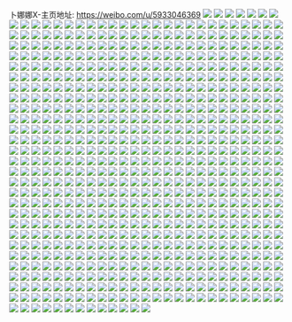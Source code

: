 卜娜娜X-主页地址: https://weibo.com/u/5933046369 
![](https://wx4.sinaimg.cn/mw2000/006twsohly1h9h7xpyfr0j30qy13cn21.jpg) 
![](https://wx4.sinaimg.cn/mw2000/006twsohly1h8s695otsbj31tq2i2kjl.jpg) 
![](https://wx4.sinaimg.cn/mw2000/006twsohly1h7ukh3pabwj32og3kwu14.jpg) 
![](https://wx4.sinaimg.cn/mw2000/006twsohly1h7ukh6rhiuj32og3kwkjr.jpg) 
![](https://wx4.sinaimg.cn/mw2000/006twsohly1h7ukh9tq7rj32au32qqv9.jpg) 
![](https://wx4.sinaimg.cn/mw2000/006twsohly1h7ukhdjborj32dh3684qu.jpg) 
![](https://wx4.sinaimg.cn/mw2000/006twsohly1h7ukhfzy5aj322y2s5npg.jpg) 
![](https://wx4.sinaimg.cn/mw2000/006twsohly1h7ukhirsusj32eq37x7wm.jpg) 
![](https://wx4.sinaimg.cn/mw2000/006twsohly1h7ukhlehrhj32d935xnph.jpg) 
![](https://wx4.sinaimg.cn/mw2000/006twsohly1h7ukhq3uzsj32cm353b2e.jpg) 
![](https://wx4.sinaimg.cn/mw2000/006twsohly1h7ukhtgeo3j32ja3e0x6u.jpg) 
![](https://wx4.sinaimg.cn/mw2000/006twsohly1h7mkiolbi8j33kw2oge85.jpg) 
![](https://wx4.sinaimg.cn/mw2000/006twsohly1h7mkirt4j4j32og2ognpe.jpg) 
![](https://wx4.sinaimg.cn/mw2000/006twsohly1h7mkiwajetj32og2ognpf.jpg) 
![](https://wx4.sinaimg.cn/mw2000/006twsohly1h7facfj2anj32kb2kbb2a.jpg) 
![](https://wx4.sinaimg.cn/mw2000/006twsohly1h7facebif4j32i52i5npe.jpg) 
![](https://wx4.sinaimg.cn/mw2000/006twsohly1h7faclq72sj32og2ogu0x.jpg) 
![](https://wx4.sinaimg.cn/mw2000/006twsohly1h7faciuwd4j32og2oge82.jpg) 
![](https://wx4.sinaimg.cn/mw2000/006twsohly1h7fach5w7xj32og2og4d6.jpg) 
![](https://wx4.sinaimg.cn/mw2000/006twsohly1h7fackhnkrj32og2ogqv6.jpg) 
![](https://wx4.sinaimg.cn/mw2000/006twsohly1h7edhq86a5j32og2ogx6r.jpg) 
![](https://wx4.sinaimg.cn/mw2000/006twsohly1h7edi8mdn2j32og2ogb2c.jpg) 
![](https://wx4.sinaimg.cn/mw2000/006twsohly1h7edhyk3xrj32og2og1j5.jpg) 
![](https://wx4.sinaimg.cn/mw2000/006twsohly1h7edimlga9j32of2og4qy.jpg) 
![](https://wx4.sinaimg.cn/mw2000/006twsohly1h7ediuiufvj32og2ogkjo.jpg) 
![](https://wx4.sinaimg.cn/mw2000/006twsohly1h7edjh33nsj32og2ogkjo.jpg) 
![](https://wx4.sinaimg.cn/mw2000/006twsohly1h7edj3a1n5j32og2og4qp.jpg) 
![](https://wx4.sinaimg.cn/mw2000/006twsohly1h7edhgoe5mj32og2og4qs.jpg) 
![](https://wx4.sinaimg.cn/mw2000/006twsohly1h7edjaelz2j32og2og7wk.jpg) 
![](https://wx4.sinaimg.cn/mw2000/006twsohly1h73veloaz2j30qo13bdkp.jpg) 
![](https://wx4.sinaimg.cn/mw2000/006twsohly1h6vw7hn9aoj32og2og1kz.jpg) 
![](https://wx4.sinaimg.cn/mw2000/006twsohly1h6vwb6yd9oj323u23uwn6.jpg) 
![](https://wx4.sinaimg.cn/mw2000/006twsohly1h6vwddtlgbj32og2oghdv.jpg) 
![](https://wx4.sinaimg.cn/mw2000/006twsohly1h6vw9b9vhnj3262262qv5.jpg) 
![](https://wx4.sinaimg.cn/mw2000/006twsohly1h6vw725ofsj32f32f3hdu.jpg) 
![](https://wx4.sinaimg.cn/mw2000/006twsohly1h6vwdsnh70j32og2ogqmw.jpg) 
![](https://wx4.sinaimg.cn/mw2000/006twsohly1h6vwags2v1j32og2og1kz.jpg) 
![](https://wx4.sinaimg.cn/mw2000/006twsohly1h6vwcvmpeij32og2ogu0z.jpg) 
![](https://wx4.sinaimg.cn/mw2000/006twsohly1h6vw6nqv74j32og2ogb2a.jpg) 
![](https://wx4.sinaimg.cn/mw2000/006twsohly1h6vwcdhjj4j32og2oge82.jpg) 
![](https://wx4.sinaimg.cn/mw2000/006twsohly1h6vwbkbmcwj32og2ogdo9.jpg) 
![](https://wx4.sinaimg.cn/mw2000/006twsohly1h6vw9245ibj329s29sx6p.jpg) 
![](https://wx4.sinaimg.cn/mw2000/006twsohly1h6vwc1o6m9j32fg2fgb2a.jpg) 
![](https://wx4.sinaimg.cn/mw2000/006twsohly1h6vwavmlrbj32og2oge82.jpg) 
![](https://wx4.sinaimg.cn/mw2000/006twsohly1h6vwbryvigj32cq2cqhdt.jpg) 
![](https://wx4.sinaimg.cn/mw2000/006twsohly1h6j0r5e8tqj31s035se82.jpg) 
![](https://wx4.sinaimg.cn/mw2000/006twsohly1h6j0rl8i3sj32og2ognpf.jpg) 
![](https://wx4.sinaimg.cn/mw2000/006twsohly1h6j0rh6xocj32og2ogdsx.jpg) 
![](https://wx4.sinaimg.cn/mw2000/006twsohly1h6j0ryhofbj32og2ogqv7.jpg) 
![](https://wx4.sinaimg.cn/mw2000/006twsohly1h6j0r8lawuj32og2ogu0x.jpg) 
![](https://wx4.sinaimg.cn/mw2000/006twsohly1h6j0rqqikqj32og2og4qp.jpg) 
![](https://wx4.sinaimg.cn/mw2000/006twsohly1h6j0s7nj0mj32og2ognpf.jpg) 
![](https://wx4.sinaimg.cn/mw2000/006twsohly1h6j0s1wc53j32og2og49j.jpg) 
![](https://wx4.sinaimg.cn/mw2000/006twsohly1h6j0rd9k8kj32og2ogu0y.jpg) 
![](https://wx4.sinaimg.cn/mw2000/006twsohly1h6j0sflzeaj32og2og4mn.jpg) 
![](https://wx4.sinaimg.cn/mw2000/006twsohly1h6j0sbnx9vj32og2ogkjm.jpg) 
![](https://wx4.sinaimg.cn/mw2000/006twsohly1h6j0rtxrl7j32og2og7bx.jpg) 
![](https://wx4.sinaimg.cn/mw2000/006twsohly1h6d3is53qfj311c1z4dsd.jpg) 
![](https://wx4.sinaimg.cn/mw2000/006twsohly1h6d3iswu0vj311c1z4gmy.jpg) 
![](https://wx4.sinaimg.cn/mw2000/006twsohly1h6d3ittp8mj311c1z4myr.jpg) 
![](https://wx4.sinaimg.cn/mw2000/006twsohly1h6d3iuoc7xj311c1z4tlj.jpg) 
![](https://wx4.sinaimg.cn/mw2000/006twsohly1h6d3ix8vdkj311c1z475v.jpg) 
![](https://wx4.sinaimg.cn/mw2000/006twsohly1h6d3iwj79uj311c1z4k5m.jpg) 
![](https://wx4.sinaimg.cn/mw2000/006twsohly1h68o9kfu04j30u00u0gq9.jpg) 
![](https://wx4.sinaimg.cn/mw2000/006twsohly1h68o9yg8w6j32og2og7pt.jpg) 
![](https://wx4.sinaimg.cn/mw2000/006twsohly1h65ciefoeaj31o02801kx.jpg) 
![](https://wx4.sinaimg.cn/mw2000/006twsohly1h65cifg8s1j31o02804qp.jpg) 
![](https://wx4.sinaimg.cn/mw2000/006twsohly1h65cig7ta2j31o0280wjk.jpg) 
![](https://wx4.sinaimg.cn/mw2000/006twsohly1h65cih9ltjj31o02801kx.jpg) 
![](https://wx4.sinaimg.cn/mw2000/006twsohly1h644vdo63pj30sg2dc4nv.jpg) 
![](https://wx4.sinaimg.cn/mw2000/006twsohly1h644vf103bj30sg3y8133.jpg) 
![](https://wx4.sinaimg.cn/mw2000/006twsohly1h644vhwhztj30sg3y815h.jpg) 
![](https://wx4.sinaimg.cn/mw2000/006twsohly1h644vj0rtxj31o01o0tge.jpg) 
![](https://wx4.sinaimg.cn/mw2000/006twsohly1h644vpb430j31o01o0grp.jpg) 
![](https://wx4.sinaimg.cn/mw2000/006twsohly1h644vlfn6mj31sx1sxam8.jpg) 
![](https://wx4.sinaimg.cn/mw2000/006twsohly1h644vgeuc8j30sg3y8kjl.jpg) 
![](https://wx4.sinaimg.cn/mw2000/006twsohly1h644vmheq6j31o01o0wje.jpg) 
![](https://wx4.sinaimg.cn/mw2000/006twsohly1h644vo25s2j31o01o0e81.jpg) 
![](https://wx4.sinaimg.cn/mw2000/006twsohly1h5mt2of5prj32og2ogu0y.jpg) 
![](https://wx4.sinaimg.cn/mw2000/006twsohly1h5lnqfuiu3j30qy1gb0wc.jpg) 
![](https://wx4.sinaimg.cn/mw2000/006twsohly1h5lnqg5ie1j30qy17lgop.jpg) 
![](https://wx4.sinaimg.cn/mw2000/006twsohly1h5kdjfkzc0j32og2ogqv5.jpg) 
![](https://wx4.sinaimg.cn/mw2000/006twsohly1h5kdjrk7wsj32og2ogkjm.jpg) 
![](https://wx4.sinaimg.cn/mw2000/006twsohly1h5kdk1p6ofj32og2og4qq.jpg) 
![](https://wx4.sinaimg.cn/mw2000/006twsohly1h5kdkeax0vj32og2ogx6q.jpg) 
![](https://wx4.sinaimg.cn/mw2000/006twsohly1h5kdktcpzcj33402c0u0y.jpg) 
![](https://wx4.sinaimg.cn/mw2000/006twsohly1h5kdl15fqbj32og2ogqv5.jpg) 
![](https://wx4.sinaimg.cn/mw2000/006twsohly1h5kdl9bdcnj32og2ogu0x.jpg) 
![](https://wx4.sinaimg.cn/mw2000/006twsohly1h5kdlh2xxqj32og2ogqv5.jpg) 
![](https://wx4.sinaimg.cn/mw2000/006twsohly1h5kdll9bmvj32og2oghdu.jpg) 
![](https://wx4.sinaimg.cn/mw2000/006twsohly1h5f5vslx3vj32og2oge82.jpg) 
![](https://wx4.sinaimg.cn/mw2000/006twsohly1h5f5vu6u52j32og2ogb2a.jpg) 
![](https://wx4.sinaimg.cn/mw2000/006twsohly1h5er4qumk9j32jj2mqqv8.jpg) 
![](https://wx4.sinaimg.cn/mw2000/006twsohly1h5er4t2oobj32a82a8u0y.jpg) 
![](https://wx4.sinaimg.cn/mw2000/006twsohly1h5er4vm6fuj32jn2pqb2c.jpg) 
![](https://wx4.sinaimg.cn/mw2000/006twsohly1h5eg5l9ve9j3340340x6r.jpg) 
![](https://wx4.sinaimg.cn/mw2000/006twsohly1h5eg5o48dhj32xv35sb2b.jpg) 
![](https://wx4.sinaimg.cn/mw2000/006twsohly1h5eg5q1o4cj32og2ogkjm.jpg) 
![](https://wx4.sinaimg.cn/mw2000/006twsohly1h5eg5rrlpcj32og2ogb2a.jpg) 
![](https://wx4.sinaimg.cn/mw2000/006twsohly1h5cidgoyw9j32s82s8b2a.jpg) 
![](https://wx4.sinaimg.cn/mw2000/006twsohly1h5cidmnixoj335s35sqv7.jpg) 
![](https://wx4.sinaimg.cn/mw2000/006twsohly1h5ci69m9imj32og2oge82.jpg) 
![](https://wx4.sinaimg.cn/mw2000/006twsohly1h5ci6cri05j32og2oge82.jpg) 
![](https://wx4.sinaimg.cn/mw2000/006twsohly1h5ci6h3y1fj32og2oghdv.jpg) 
![](https://wx4.sinaimg.cn/mw2000/006twsohly1h5ci6kidiyj32og2ogx6q.jpg) 
![](https://wx4.sinaimg.cn/mw2000/006twsohly1h5ci6kxbd5j30qy0qy43k.jpg) 
![](https://wx4.sinaimg.cn/mw2000/006twsohly1h5ci6nsz38j32og2oghdu.jpg) 
![](https://wx4.sinaimg.cn/mw2000/006twsohly1h5ci6rl20vj32og2oge83.jpg) 
![](https://wx4.sinaimg.cn/mw2000/006twsohly1h5a5v7e7ntj32dh2dhx6p.jpg) 
![](https://wx4.sinaimg.cn/mw2000/006twsohly1h5a5v9bepuj32og2og1kz.jpg) 
![](https://wx4.sinaimg.cn/mw2000/006twsohly1h55fmmztw6j32c03401kz.jpg) 
![](https://wx4.sinaimg.cn/mw2000/006twsohly1h55fmvwla7j32c0340npd.jpg) 
![](https://wx4.sinaimg.cn/mw2000/006twsohly1h55fn7wjj7j32c0340b2b.jpg) 
![](https://wx4.sinaimg.cn/mw2000/006twsohly1h55fnku065j328w28wx6p.jpg) 
![](https://wx4.sinaimg.cn/mw2000/006twsohly1h54bb3cu3wj32og2oghdy.jpg) 
![](https://wx4.sinaimg.cn/mw2000/006twsohly1h54bb4u5mij32og2oge82.jpg) 
![](https://wx4.sinaimg.cn/mw2000/006twsohly1h54bb69il1j32og2oghdv.jpg) 
![](https://wx4.sinaimg.cn/mw2000/006twsohly1h54bb80cw4j32og2oge83.jpg) 
![](https://wx4.sinaimg.cn/mw2000/006twsohly1h54bb9inmyj32og2ogu0y.jpg) 
![](https://wx4.sinaimg.cn/mw2000/006twsohly1h54bbb6vtvj32og2ogqv6.jpg) 
![](https://wx4.sinaimg.cn/mw2000/006twsohly1h54bbd0u5ij32og2ogqv6.jpg) 
![](https://wx4.sinaimg.cn/mw2000/006twsohly1h54bbeqe5mj32og2oghdu.jpg) 
![](https://wx4.sinaimg.cn/mw2000/006twsohly1h54bbgsemgj32og2ognpg.jpg) 
![](https://wx4.sinaimg.cn/mw2000/006twsohly1h54bblejapj32og2ogb2b.jpg) 
![](https://wx4.sinaimg.cn/mw2000/006twsohly1h54bbu3h51j32og2ogb2c.jpg) 
![](https://wx4.sinaimg.cn/mw2000/006twsohly1h54bbx9infj32og2ogkjm.jpg) 
![](https://wx4.sinaimg.cn/mw2000/006twsohly1h54bc2dhzgj32og2oge82.jpg) 
![](https://wx4.sinaimg.cn/mw2000/006twsohly1h54bc5ebi6j32og2oge82.jpg) 
![](https://wx4.sinaimg.cn/mw2000/006twsohly1h54bc80c9mj32og2ogx6q.jpg) 
![](https://wx4.sinaimg.cn/mw2000/006twsohly1h54bca9bivj32og2oge82.jpg) 
![](https://wx4.sinaimg.cn/mw2000/006twsohly1h54bcd7njpj32og2ogkjm.jpg) 
![](https://wx4.sinaimg.cn/mw2000/006twsohly1h54by6phqmj32og2ogb2d.jpg) 
![](https://wx4.sinaimg.cn/mw2000/006twsohly1h5476pkpatj32og3kwnpi.jpg) 
![](https://wx4.sinaimg.cn/mw2000/006twsohly1h5477psf2wj32og3kw7wl.jpg) 
![](https://wx4.sinaimg.cn/mw2000/006twsohly1h5476vyr74j32og3kwqva.jpg) 
![](https://wx4.sinaimg.cn/mw2000/006twsohly1h5476zzpigj32of2owkjp.jpg) 
![](https://wx4.sinaimg.cn/mw2000/006twsohly1h54774h5pgj32la2lykjo.jpg) 
![](https://wx4.sinaimg.cn/mw2000/006twsohly1h54778614fj32m02n41l0.jpg) 
![](https://wx4.sinaimg.cn/mw2000/006twsohly1h5477busxej32of2ose83.jpg) 
![](https://wx4.sinaimg.cn/mw2000/006twsohly1h5477i3b16j32of2oa1l6.jpg) 
![](https://wx4.sinaimg.cn/mw2000/006twsohly1h5477kud49j32kz2kzx6q.jpg) 
![](https://wx4.sinaimg.cn/mw2000/006twsohly1h4sp1m1jt7j30sg1ruqdo.jpg) 
![](https://wx4.sinaimg.cn/mw2000/006twsohly1h4sp1ntv5vj3163163qe9.jpg) 
![](https://wx4.sinaimg.cn/mw2000/006twsohly1h4sp1qa128j30sg1ruqdd.jpg) 
![](https://wx4.sinaimg.cn/mw2000/006twsohly1h4sp1sa6uqj30sg1s0gzz.jpg) 
![](https://wx4.sinaimg.cn/mw2000/006twsohly1h4sp20g1bkj33kw2og1kz.jpg) 
![](https://wx4.sinaimg.cn/mw2000/006twsohly1h4sp22rjyfj30sg1rzndp.jpg) 
![](https://wx4.sinaimg.cn/mw2000/006twsohly1h4sp2ahnbhj32og3kwkjm.jpg) 
![](https://wx4.sinaimg.cn/mw2000/006twsohly1h4sp2izslij32ds1scu0x.jpg) 
![](https://wx4.sinaimg.cn/mw2000/006twsohly1h4sp2qv7uej32og3kwnpe.jpg) 
![](https://wx4.sinaimg.cn/mw2000/006twsohly1h4rnad2y3fj32kg2kge83.jpg) 
![](https://wx4.sinaimg.cn/mw2000/006twsohly1h4rnar5mhrj32og2ogu0z.jpg) 
![](https://wx4.sinaimg.cn/mw2000/006twsohly1h4rnb231ewj32og2oge84.jpg) 
![](https://wx4.sinaimg.cn/mw2000/006twsohly1h4rnbg3aoqj335s35s4qs.jpg) 
![](https://wx4.sinaimg.cn/mw2000/006twsohly1h4rnc1znqtj335s35s4qs.jpg) 
![](https://wx4.sinaimg.cn/mw2000/006twsohly1h4rnc39m24j30u01uojwe.jpg) 
![](https://wx4.sinaimg.cn/mw2000/006twsohly1h4rjxonrc2j32og2og4qr.jpg) 
![](https://wx4.sinaimg.cn/mw2000/006twsohly1h4rjxs7yoej32og2og4qr.jpg) 
![](https://wx4.sinaimg.cn/mw2000/006twsohly1h4rjxyc9e9j32og2ogb2b.jpg) 
![](https://wx4.sinaimg.cn/mw2000/006twsohly1h4rjy2mribj32og2ogx6q.jpg) 
![](https://wx4.sinaimg.cn/mw2000/006twsohly1h4rjy6v6hqj32og2ogqv7.jpg) 
![](https://wx4.sinaimg.cn/mw2000/006twsohly1h4rjya3zqrj32og2ogkjn.jpg) 
![](https://wx4.sinaimg.cn/mw2000/006twsohly1h4rjye9187j32og2og7wk.jpg) 
![](https://wx4.sinaimg.cn/mw2000/006twsohly1h4rjyk0x49j32og2ognpf.jpg) 
![](https://wx4.sinaimg.cn/mw2000/006twsohly1h4rjyut1c7j32og2og4qr.jpg) 
![](https://wx4.sinaimg.cn/mw2000/006twsohly1h4q53rlgl1j31kw1kw1kx.jpg) 
![](https://wx4.sinaimg.cn/mw2000/006twsohly1h4q5409jxwj31kw1kw1kx.jpg) 
![](https://wx4.sinaimg.cn/mw2000/006twsohly1h4k7z4zfwrj31400u0h5n.jpg) 
![](https://wx4.sinaimg.cn/mw2000/006twsohly1h4k7z5mes7j30u0140tfu.jpg) 
![](https://wx4.sinaimg.cn/mw2000/006twsohly1h4k7z69c0rj30u0140dk8.jpg) 
![](https://wx4.sinaimg.cn/mw2000/006twsohly1h4k7z71bk1j30u01404f8.jpg) 
![](https://wx4.sinaimg.cn/mw2000/006twsohly1h4k7z9x8vmj33k02o0u0z.jpg) 
![](https://wx4.sinaimg.cn/mw2000/006twsohly1h4k7zaf9j6j31kw16o7cz.jpg) 
![](https://wx4.sinaimg.cn/mw2000/006twsohly1h4k7zat5ohj31n918g7fo.jpg) 
![](https://wx4.sinaimg.cn/mw2000/006twsohly1h4k7zb6ps7j318g1n9474.jpg) 
![](https://wx4.sinaimg.cn/mw2000/006twsohly1h4k7zbi8rmj318g1n9aj9.jpg) 
![](https://wx4.sinaimg.cn/mw2000/006twsohly1h4k7zbw12zj31n918g7ak.jpg) 
![](https://wx4.sinaimg.cn/mw2000/006twsohly1h4k7zc84ljj31l816wgru.jpg) 
![](https://wx4.sinaimg.cn/mw2000/006twsohly1h4k7zcopscj31n918g13y.jpg) 
![](https://wx4.sinaimg.cn/mw2000/006twsohly1h4k7zdnypcj318g1n91kx.jpg) 
![](https://wx4.sinaimg.cn/mw2000/006twsohly1h4k7ze2sbrj31n918gq8n.jpg) 
![](https://wx4.sinaimg.cn/mw2000/006twsohly1h4ha2ygho1j32og2ocqv7.jpg) 
![](https://wx4.sinaimg.cn/mw2000/006twsohly1h4ha353bb5j32og2og4qr.jpg) 
![](https://wx4.sinaimg.cn/mw2000/006twsohly1h4ha3c34upj32og2og7wj.jpg) 
![](https://wx4.sinaimg.cn/mw2000/006twsohly1h4ha3j8bj6j32og2og1kz.jpg) 
![](https://wx4.sinaimg.cn/mw2000/006twsohly1h4ha3plcnhj32og2ogx6q.jpg) 
![](https://wx4.sinaimg.cn/mw2000/006twsohly1h4h9zuqvh1j31kw1kwnpd.jpg) 
![](https://wx4.sinaimg.cn/mw2000/006twsohly1h4h9yw1viaj31o01o0qv9.jpg) 
![](https://wx4.sinaimg.cn/mw2000/006twsohly1h4h9zb02udj31o01o0u0x.jpg) 
![](https://wx4.sinaimg.cn/mw2000/006twsohly1h4h9zph6yfj31ao1y01ky.jpg) 
![](https://wx4.sinaimg.cn/mw2000/006twsohly1h4h9z4dsrqj31o01o07wi.jpg) 
![](https://wx4.sinaimg.cn/mw2000/006twsohly1h4h9zi6sgoj31ao1y0u0x.jpg) 
![](https://wx4.sinaimg.cn/mw2000/006twsohly1h4h9zx2531j31i01i0asf.jpg) 
![](https://wx4.sinaimg.cn/mw2000/006twsohly1h4h9zvx833j31i01i018e.jpg) 
![](https://wx4.sinaimg.cn/mw2000/006twsohly1h4h9zy7btrj31i01i0are.jpg) 
![](https://wx4.sinaimg.cn/mw2000/006twsohly1h4h9yd13brj31hz1hze81.jpg) 
![](https://wx4.sinaimg.cn/mw2000/006twsohly1h4h9y7rb7lj31o01o0x6p.jpg) 
![](https://wx4.sinaimg.cn/mw2000/006twsohly1h47tkpam1yj31x62kgqv6.jpg) 
![](https://wx4.sinaimg.cn/mw2000/006twsohly1h441gxtvwkj32og2oghdu.jpg) 
![](https://wx4.sinaimg.cn/mw2000/006twsohly1h441h0s7skj31hc0o0qit.jpg) 
![](https://wx4.sinaimg.cn/mw2000/006twsohly1h441h4syxgj32og2og1kz.jpg) 
![](https://wx4.sinaimg.cn/mw2000/006twsohly1h441h8uxffj32kq2kq1kz.jpg) 
![](https://wx4.sinaimg.cn/mw2000/006twsohly1h441had9pfj31mf1mf1kx.jpg) 
![](https://wx4.sinaimg.cn/mw2000/006twsohly1h441has576j30tz15qgq2.jpg) 
![](https://wx4.sinaimg.cn/mw2000/006twsohly1h4143ymtvqj30n01ds41i.jpg) 
![](https://wx4.sinaimg.cn/mw2000/006twsohly1h4143zqkv9j30u01uo428.jpg) 
![](https://wx4.sinaimg.cn/mw2000/006twsohly1h3rmrh5qy3j30qy0qyt9k.jpg) 
![](https://wx4.sinaimg.cn/mw2000/006twsohly1h3rmrksc13j33j93j9hdx.jpg) 
![](https://wx4.sinaimg.cn/mw2000/006twsohly1h3rm2tdz31j30qy0qyt9f.jpg) 
![](https://wx4.sinaimg.cn/mw2000/006twsohly1h3qhles6ljj30u01o043j.jpg) 
![](https://wx4.sinaimg.cn/mw2000/006twsohly1h3qhli17pdj30u00u0acj.jpg) 
![](https://wx4.sinaimg.cn/mw2000/006twsohly1h3qhlfh8s2j30u01o043y.jpg) 
![](https://wx4.sinaimg.cn/mw2000/006twsohly1h3qhlh73uoj30u00u00zi.jpg) 
![](https://wx4.sinaimg.cn/mw2000/006twsohly1h3qhlgpi7nj30u00u5431.jpg) 
![](https://wx4.sinaimg.cn/mw2000/006twsohly1h3qhlg16daj30u00u0780.jpg) 
![](https://wx4.sinaimg.cn/mw2000/006twsohly1h3qhlio34xj30u00u0q63.jpg) 
![](https://wx4.sinaimg.cn/mw2000/006twsohly1h3qhljyo59j30u00u0wgq.jpg) 
![](https://wx4.sinaimg.cn/mw2000/006twsohly1h3qhljde1bj30u00u0q5q.jpg) 
![](https://wx4.sinaimg.cn/mw2000/006twsohly1h3p6iamuaoj30sg1s0as7.jpg) 
![](https://wx4.sinaimg.cn/mw2000/006twsohly1h3p6iklov0j32001i01kx.jpg) 
![](https://wx4.sinaimg.cn/mw2000/006twsohly1h3p6iefiypj30sg1rz7kb.jpg) 
![](https://wx4.sinaimg.cn/mw2000/006twsohly1h3p6iwe04tj31v12hdnpd.jpg) 
![](https://wx4.sinaimg.cn/mw2000/006twsohly1h3p6j8slcrj31401hcav8.jpg) 
![](https://wx4.sinaimg.cn/mw2000/006twsohly1h3p6j3mlnmj31g91xo4qp.jpg) 
![](https://wx4.sinaimg.cn/mw2000/006twsohly1h3p6j6zwz1j31hw1zt4qp.jpg) 
![](https://wx4.sinaimg.cn/mw2000/006twsohly1h3p6izz56rj31zz1i07wh.jpg) 
![](https://wx4.sinaimg.cn/mw2000/006twsohly1h3p6jbnopoj31hw1zu7wh.jpg) 
![](https://wx4.sinaimg.cn/mw2000/006twsohly1h3p6jd95bwj30sg1s07iy.jpg) 
![](https://wx4.sinaimg.cn/mw2000/006twsohly1h3acx2zw9qj30sg2dcqe1.jpg) 
![](https://wx4.sinaimg.cn/mw2000/006twsohly1h3acx3gkq4j30u0140dku.jpg) 
![](https://wx4.sinaimg.cn/mw2000/006twsohly1h3acx3u8hdj30sg1s0ak4.jpg) 
![](https://wx4.sinaimg.cn/mw2000/006twsohly1h3acx4arlpj30u0140dmg.jpg) 
![](https://wx4.sinaimg.cn/mw2000/006twsohly1h3acx4thxvj30u01hc7c9.jpg) 
![](https://wx4.sinaimg.cn/mw2000/006twsohly1h3acx5956pj30qa13fdki.jpg) 
![](https://wx4.sinaimg.cn/mw2000/006twsohly1h3acx5npnmj30u0140aei.jpg) 
![](https://wx4.sinaimg.cn/mw2000/006twsohly1h3acx65iw9j30sg1s0111.jpg) 
![](https://wx4.sinaimg.cn/mw2000/006twsohly1h3acx6uyogj30u0140n1o.jpg) 
![](https://wx4.sinaimg.cn/mw2000/006twsohly1h2xjx0c2wkj32og2ogkjn.jpg) 
![](https://wx4.sinaimg.cn/mw2000/006twsohly1h2xjx56zmmj32ms3y8qv6.jpg) 
![](https://wx4.sinaimg.cn/mw2000/006twsohly1h2v8srg8i8j30u01uo444.jpg) 
![](https://wx4.sinaimg.cn/mw2000/006twsohly1h2m21odcbaj30u0112n4v.jpg) 
![](https://wx4.sinaimg.cn/mw2000/006twsohly1h2m21ou6mfj30u00zsjxi.jpg) 
![](https://wx4.sinaimg.cn/mw2000/006twsohly1h2m21p77ejj30u0108gs2.jpg) 
![](https://wx4.sinaimg.cn/mw2000/006twsohly1h2m21q616bj30u010xdqx.jpg) 
![](https://wx4.sinaimg.cn/mw2000/006twsohly1h2m21pmpqgj30u0140dns.jpg) 
![](https://wx4.sinaimg.cn/mw2000/006twsohly1h2m21r2dm2j31400u0qdt.jpg) 
![](https://wx4.sinaimg.cn/mw2000/006twsohly1h2m21rl3lvj30rh15q4hd.jpg) 
![](https://wx4.sinaimg.cn/mw2000/006twsohly1h2kuc6h70gj32d635s1l0.jpg) 
![](https://wx4.sinaimg.cn/mw2000/006twsohly1h2kucheq31j32ci34onpf.jpg) 
![](https://wx4.sinaimg.cn/mw2000/006twsohly1h2kucvimx8j32j03ddqv8.jpg) 
![](https://wx4.sinaimg.cn/mw2000/006twsohly1h2kudc0s1oj32og3kwb2d.jpg) 
![](https://wx4.sinaimg.cn/mw2000/006twsohly1h2kudoes9vj32ib3ceb2c.jpg) 
![](https://wx4.sinaimg.cn/mw2000/006twsohly1h2kudzxmb4j327t2yfkjn.jpg) 
![](https://wx4.sinaimg.cn/mw2000/006twsohly1h2hmusgvb3j333833ce84.jpg) 
![](https://wx4.sinaimg.cn/mw2000/006twsohly1h2gg8vrbl3j31kw1kwkjl.jpg) 
![](https://wx4.sinaimg.cn/mw2000/006twsohly1h2gg98ofvlj32og2ogu10.jpg) 
![](https://wx4.sinaimg.cn/mw2000/006twsohly1h2gg9e5vgaj31kw1kwhdt.jpg) 
![](https://wx4.sinaimg.cn/mw2000/006twsohly1h2gg9mfprcj31kw1kwe81.jpg) 
![](https://wx4.sinaimg.cn/mw2000/006twsohly1h2gg9ivg4gj317g17gnfm.jpg) 
![](https://wx4.sinaimg.cn/mw2000/006twsohly1h2gg9h4marj314o14ott6.jpg) 
![](https://wx4.sinaimg.cn/mw2000/006twsohly1h2gg8ostmkj31kw1kwe81.jpg) 
![](https://wx4.sinaimg.cn/mw2000/006twsohly1h2gg9s3spej32og2ognpe.jpg) 
![](https://wx4.sinaimg.cn/mw2000/006twsohly1h2dv4ibzdbj32og2oge82.jpg) 
![](https://wx4.sinaimg.cn/mw2000/006twsohly1h2dv58ethlj32og2og4qs.jpg) 
![](https://wx4.sinaimg.cn/mw2000/006twsohly1h29iikl05gj30qy0qy77w.jpg) 
![](https://wx4.sinaimg.cn/mw2000/006twsohly1h27y3f8qwuj31hd140ngq.jpg) 
![](https://wx4.sinaimg.cn/mw2000/006twsohly1h27y3rz1wxj31hc1407kq.jpg) 
![](https://wx4.sinaimg.cn/mw2000/006twsohly1h27y506ei3j33k02o07wj.jpg) 
![](https://wx4.sinaimg.cn/mw2000/006twsohly1h27760pezcj33f93f94qt.jpg) 
![](https://wx4.sinaimg.cn/mw2000/006twsohly1h277502tnrj316q1kw7wh.jpg) 
![](https://wx4.sinaimg.cn/mw2000/006twsohly1h2776gr36dj32mu2mu1kz.jpg) 
![](https://wx4.sinaimg.cn/mw2000/006twsohly1h1vlfeer1pj30u00u0k0k.jpg) 
![](https://wx4.sinaimg.cn/mw2000/006twsohly1h1vlfg0oj7j30u00u0qbm.jpg) 
![](https://wx4.sinaimg.cn/mw2000/006twsohly1h1vlwcu7pbj30u00u0n6v.jpg) 
![](https://wx4.sinaimg.cn/mw2000/006twsohly1h1vlfgmmaqj30u00u07f9.jpg) 
![](https://wx4.sinaimg.cn/mw2000/006twsohly1h1vlfhzinuj30u00u0gve.jpg) 
![](https://wx4.sinaimg.cn/mw2000/006twsohly1h1vlff9yxbj30u00u0gvq.jpg) 
![](https://wx4.sinaimg.cn/mw2000/006twsohly1h1vlfbo1p3j30u00u0alv.jpg) 
![](https://wx4.sinaimg.cn/mw2000/006twsohly1h1vlfchtvnj30u00u0th4.jpg) 
![](https://wx4.sinaimg.cn/mw2000/006twsohly1h1vlfdeay3j30u00u015x.jpg) 
![](https://wx4.sinaimg.cn/mw2000/006twsohly1h1vkubbdllj30sg1s3qeh.jpg) 
![](https://wx4.sinaimg.cn/mw2000/006twsohly1h1vkudb18tj30sg35stsu.jpg) 
![](https://wx4.sinaimg.cn/mw2000/006twsohly1h1vkucfwxfj30sg4qo4qp.jpg) 
![](https://wx4.sinaimg.cn/mw2000/006twsohly1h1vkuhcqrdj30u00u0thu.jpg) 
![](https://wx4.sinaimg.cn/mw2000/006twsohly1h1vkuff0wrj30sg740npd.jpg) 
![](https://wx4.sinaimg.cn/mw2000/006twsohly1h1vkugjx3yj30u00u0q6f.jpg) 
![](https://wx4.sinaimg.cn/mw2000/006twsohly1h1psqzgtizj30u00u0wlh.jpg) 
![](https://wx4.sinaimg.cn/mw2000/006twsohly1h1o0pt91vpj30lc0sg762.jpg) 
![](https://wx4.sinaimg.cn/mw2000/006twsohly1h1kx8d1vg0j30u00u0n4b.jpg) 
![](https://wx4.sinaimg.cn/mw2000/006twsohly1h1kx8dmsloj30u00u0tb6.jpg) 
![](https://wx4.sinaimg.cn/mw2000/006twsohly1h1kx8cdmk3j30qy0qywg1.jpg) 
![](https://wx4.sinaimg.cn/mw2000/006twsohly1h1kqdizykij30u014343u.jpg) 
![](https://wx4.sinaimg.cn/mw2000/006twsohly1h1kqdkbr7nj30u0143tej.jpg) 
![](https://wx4.sinaimg.cn/mw2000/006twsohly1h1kqdjpps8j30u01430zk.jpg) 
![](https://wx4.sinaimg.cn/mw2000/006twsohly1h1gbg0jz0vj32og2ogx6q.jpg) 
![](https://wx4.sinaimg.cn/mw2000/006twsohly1h1gbiabr0wj32og2ogb2b.jpg) 
![](https://wx4.sinaimg.cn/mw2000/006twsohly1h1gbfv28f1j32og2ogkjm.jpg) 
![](https://wx4.sinaimg.cn/mw2000/006twsohly1h1gbg5tw7tj32og2ogb2a.jpg) 
![](https://wx4.sinaimg.cn/mw2000/006twsohly1h1gbidor4sj33kw3kwnpf.jpg) 
![](https://wx4.sinaimg.cn/mw2000/006twsohly1h1gh0yvfvxj31x62kgqv5.jpg) 
![](https://wx4.sinaimg.cn/mw2000/006twsohly1h1gh12fxk1j32og2oge83.jpg) 
![](https://wx4.sinaimg.cn/mw2000/006twsohly1h1gh16ffcuj32og2og4qt.jpg) 
![](https://wx4.sinaimg.cn/mw2000/006twsohly1h1gh19s2q8j32og2ogx6q.jpg) 
![](https://wx4.sinaimg.cn/mw2000/006twsohly1h1f4jzlbhbj32of2og7wk.jpg) 
![](https://wx4.sinaimg.cn/mw2000/006twsohly1h1f4k1yozaj32jq2jqkjn.jpg) 
![](https://wx4.sinaimg.cn/mw2000/006twsohly1h1f4jx88hyj32of2ognpg.jpg) 
![](https://wx4.sinaimg.cn/mw2000/006twsohly1h1f4k4wfw9j32og2og1l2.jpg) 
![](https://wx4.sinaimg.cn/mw2000/006twsohly1h1f4kce8btj32og2ogb2d.jpg) 
![](https://wx4.sinaimg.cn/mw2000/006twsohly1h1f4k7juzxj32og2ogkjq.jpg) 
![](https://wx4.sinaimg.cn/mw2000/006twsohly1h1f4kf8ly8j32og2ogx6s.jpg) 
![](https://wx4.sinaimg.cn/mw2000/006twsohly1h1f4ka0bqaj32oe2og1l0.jpg) 
![](https://wx4.sinaimg.cn/mw2000/006twsohly1h1f4ki7cjfj32og2ogb2d.jpg) 
![](https://wx4.sinaimg.cn/mw2000/006twsohly1h1e4zdd6b3j33sw3sw4qv.jpg) 
![](https://wx4.sinaimg.cn/mw2000/006twsohly1h1e4y87nwzj32og2oge85.jpg) 
![](https://wx4.sinaimg.cn/mw2000/006twsohly1h1e4zo7hiqj33sw3sw4qv.jpg) 
![](https://wx4.sinaimg.cn/mw2000/006twsohly1h1e4ybviqqj32og2ogu10.jpg) 
![](https://wx4.sinaimg.cn/mw2000/006twsohly1h1e4ylu54mj33sw3swb2e.jpg) 
![](https://wx4.sinaimg.cn/mw2000/006twsohly1h1e4yfzdjsj32og2ogkjo.jpg) 
![](https://wx4.sinaimg.cn/mw2000/006twsohly1h1e4yxsq3nj32og2ognph.jpg) 
![](https://wx4.sinaimg.cn/mw2000/006twsohly1h1e4ypxz50j32og2og4qt.jpg) 
![](https://wx4.sinaimg.cn/mw2000/006twsohly1h1e4z6202aj33sw3sw4qv.jpg) 
![](https://wx4.sinaimg.cn/mw2000/006twsohly1h1bn4ahg77j32od3m0he7.jpg) 
![](https://wx4.sinaimg.cn/mw2000/006twsohly1h1bn4f45cij32od3kw1l0.jpg) 
![](https://wx4.sinaimg.cn/mw2000/006twsohly1h1bn4ywrnaj32of3ku7wv.jpg) 
![](https://wx4.sinaimg.cn/mw2000/006twsohly1h1bn4oakryj32oe3kwb2n.jpg) 
![](https://wx4.sinaimg.cn/mw2000/006twsohly1h1973r3wiij33qk3qkkjp.jpg) 
![](https://wx4.sinaimg.cn/mw2000/006twsohly1h1973yo00gj33nl3nlqv9.jpg) 
![](https://wx4.sinaimg.cn/mw2000/006twsohly1h197483bpsj33on3onhdy.jpg) 
![](https://wx4.sinaimg.cn/mw2000/006twsohly1h1974m0pcwj33ow3ow4qv.jpg) 
![](https://wx4.sinaimg.cn/mw2000/006twsohly1h1974ew1r8j33pj3pj7wm.jpg) 
![](https://wx4.sinaimg.cn/mw2000/006twsohly1h1974uwkjvj33sw3swx6v.jpg) 
![](https://wx4.sinaimg.cn/mw2000/006twsohly1h18i79mfk6j30u00u0djb.jpg) 
![](https://wx4.sinaimg.cn/mw2000/006twsohly1h18i7dyeqxj30u00u0ae4.jpg) 
![](https://wx4.sinaimg.cn/mw2000/006twsohly1h18i7adpkxj30u00u0jub.jpg) 
![](https://wx4.sinaimg.cn/mw2000/006twsohly1h13no4ihhfj33kw2ognph.jpg) 
![](https://wx4.sinaimg.cn/mw2000/006twsohly1h13no7bkibj32og3kwqv8.jpg) 
![](https://wx4.sinaimg.cn/mw2000/006twsohly1h13nob9floj32og3kwnph.jpg) 
![](https://wx4.sinaimg.cn/mw2000/006twsohly1h13lr3n6c2j30u01430yd.jpg) 
![](https://wx4.sinaimg.cn/mw2000/006twsohly1h13lr72vcnj30u013xgqa.jpg) 
![](https://wx4.sinaimg.cn/mw2000/006twsohly1h13lr4k3p3j30u0143793.jpg) 
![](https://wx4.sinaimg.cn/mw2000/006twsohly1h13lr7o8lmj313x0u00z9.jpg) 
![](https://wx4.sinaimg.cn/mw2000/006twsohly1h13lr2ltbuj31430u0gua.jpg) 
![](https://wx4.sinaimg.cn/mw2000/006twsohly1h13lr8jpulj313x0u046a.jpg) 
![](https://wx4.sinaimg.cn/mw2000/006twsohly1h0s3j61gj2j30qy0qyq62.jpg) 
![](https://wx4.sinaimg.cn/mw2000/006twsohly1h0e9l3wtrxj32og2ogqv6.jpg) 
![](https://wx4.sinaimg.cn/mw2000/006twsohly1gztzwnmnzij30u00u0q4l.jpg) 
![](https://wx4.sinaimg.cn/mw2000/006twsohly1gzsylrll55j30qo0qodi1.jpg) 
![](https://wx4.sinaimg.cn/mw2000/006twsohly1gzk0o74yfej30vh0u0gmu.jpg) 
![](https://wx4.sinaimg.cn/mw2000/006twsohly1gzk0o7sn8gj30u00u0tbc.jpg) 
![](https://wx4.sinaimg.cn/mw2000/006twsohly1gzjuok143pj30qo1be43w.jpg) 
![](https://wx4.sinaimg.cn/mw2000/006twsohly1gzjuokozdtj30qo1beq8b.jpg) 
![](https://wx4.sinaimg.cn/mw2000/006twsohly1gzjuolhn96j30qo1beq8a.jpg) 
![](https://wx4.sinaimg.cn/mw2000/006twsohly1gzjuolzgdfj30qo1bezpo.jpg) 
![](https://wx4.sinaimg.cn/mw2000/006twsohly1gzjuomeog1j30qo1bejwl.jpg) 
![](https://wx4.sinaimg.cn/mw2000/006twsohly1gzjuomxcpyj30qo1bewka.jpg) 
![](https://wx4.sinaimg.cn/mw2000/006twsohly1gzjuongzb4j30qo1be43y.jpg) 
![](https://wx4.sinaimg.cn/mw2000/006twsohly1gzjuoo0gqij30qo1bgjwv.jpg) 
![](https://wx4.sinaimg.cn/mw2000/006twsohly1gzjuookkbmj30qo1bete4.jpg) 
![](https://wx4.sinaimg.cn/mw2000/006twsohly1gz77ueguhvj30u01f3ti1.jpg) 
![](https://wx4.sinaimg.cn/mw2000/006twsohly1gz77uf1ob2j30u01ei7br.jpg) 
![](https://wx4.sinaimg.cn/mw2000/006twsohly1gyp4cvci30j30u00u0go9.jpg) 
![](https://wx4.sinaimg.cn/mw2000/006twsohly1gyp4cvzi5sj30u00u0tb7.jpg) 
![](https://wx4.sinaimg.cn/mw2000/006twsohly1gyp4cwhpnrj30u00u00v2.jpg) 
![](https://wx4.sinaimg.cn/mw2000/006twsohly1gyi33ywe1tj30u00u00wb.jpg) 
![](https://wx4.sinaimg.cn/mw2000/006twsohly1gyi33znogpj30u00u0dlg.jpg) 
![](https://wx4.sinaimg.cn/mw2000/006twsohly1gyh2m0ugqsj31400u0tdz.jpg) 
![](https://wx4.sinaimg.cn/mw2000/006twsohly1gyh2lqqab1j31400u0jzq.jpg) 
![](https://wx4.sinaimg.cn/mw2000/006twsohly1gyh2loqsorj31400u0ade.jpg) 
![](https://wx4.sinaimg.cn/mw2000/006twsohly1gyh2lrtq31j31400u0gva.jpg) 
![](https://wx4.sinaimg.cn/mw2000/006twsohly1gyh2lo426qj30u01407a8.jpg) 
![](https://wx4.sinaimg.cn/mw2000/006twsohly1gyh2lxvb54j31400u0aja.jpg) 
![](https://wx4.sinaimg.cn/mw2000/006twsohly1gyh2m01rqkj31400u0n2f.jpg) 
![](https://wx4.sinaimg.cn/mw2000/006twsohly1gyh2lz6pikj31400u07as.jpg) 
![](https://wx4.sinaimg.cn/mw2000/006twsohly1gyh2cny74xj31400u044y.jpg) 
![](https://wx4.sinaimg.cn/mw2000/006twsohly1gyh2cpaw8dj31400u0dkp.jpg) 
![](https://wx4.sinaimg.cn/mw2000/006twsohly1gyfizhcuo3j30u00u00yw.jpg) 
![](https://wx4.sinaimg.cn/mw2000/006twsohly1gyfizk9ww0j32o02o0npf.jpg) 
![](https://wx4.sinaimg.cn/mw2000/006twsohly1gyfizm00xaj323j23j7wi.jpg) 
![](https://wx4.sinaimg.cn/mw2000/006twsohly1gyfizn1gngj32o02o04qq.jpg) 
![](https://wx4.sinaimg.cn/mw2000/006twsohly1gy9wlo978nj30u00u0tcs.jpg) 
![](https://wx4.sinaimg.cn/mw2000/006twsohly1gy41r42djkj30u00u0q5u.jpg) 
![](https://wx4.sinaimg.cn/mw2000/006twsohly1gy41r72wilj30u00u0juv.jpg) 
![](https://wx4.sinaimg.cn/mw2000/006twsohly1gy41rbyn5gj30u00u0juf.jpg) 
![](https://wx4.sinaimg.cn/mw2000/006twsohly1gy41rfgr3qj30u00u0779.jpg) 
![](https://wx4.sinaimg.cn/mw2000/006twsohly1gy41s70ve3j30u00u0jw8.jpg) 
![](https://wx4.sinaimg.cn/mw2000/006twsohly1gy2ypsvbesj30u00u0wi2.jpg) 
![](https://wx4.sinaimg.cn/mw2000/006twsohly1gy2yz8nmb5j30u00u0djp.jpg) 
![](https://wx4.sinaimg.cn/mw2000/006twsohly1gy2yzbh2dcj30u00u00ze.jpg) 
![](https://wx4.sinaimg.cn/mw2000/006twsohly1gy2yzf2f1xj30u00u0wjp.jpg) 
![](https://wx4.sinaimg.cn/mw2000/006twsohly1gy2yzjjsk1j30u00u0ael.jpg) 
![](https://wx4.sinaimg.cn/mw2000/006twsohly1gy2yzmbetuj30u00u0dkg.jpg) 
![](https://wx4.sinaimg.cn/mw2000/006twsohly1gy0n2h8t0vj32c0340b2a.jpg) 
![](https://wx4.sinaimg.cn/mw2000/006twsohly1gy0vvmw0qzj32o02p2x6z.jpg) 
![](https://wx4.sinaimg.cn/mw2000/006twsohly1gy0vvx2ivrj32bj35qb2e.jpg) 
![](https://wx4.sinaimg.cn/mw2000/006twsohly1gy0vw5oxkzj32132qpqv9.jpg) 
![](https://wx4.sinaimg.cn/mw2000/006twsohly1gy0vw71oh1j30qo0zrjxm.jpg) 
![](https://wx4.sinaimg.cn/mw2000/006twsohly1gy0vwc4bayj32c0340qv7.jpg) 
![](https://wx4.sinaimg.cn/mw2000/006twsohly1gy0vwhv027j31s02dc7wk.jpg) 
![](https://wx4.sinaimg.cn/mw2000/006twsohly1gy0vwjup5pj31ki1kwb29.jpg) 
![](https://wx4.sinaimg.cn/mw2000/006twsohly1gy0vwlfuc6j31621k3tla.jpg) 
![](https://wx4.sinaimg.cn/mw2000/006twsohly1gxyjt6knl4j323g2oax6w.jpg) 
![](https://wx4.sinaimg.cn/mw2000/006twsohly1gxyjtm3sgzj32772qq1l6.jpg) 
![](https://wx4.sinaimg.cn/mw2000/006twsohly1gxyjz6kaj7j32c0340npd.jpg) 
![](https://wx4.sinaimg.cn/mw2000/006twsohly1gxyjzcr6eoj329a2zyb2i.jpg) 
![](https://wx4.sinaimg.cn/mw2000/006twsohly1gxyjzjslroj32c0340e83.jpg) 
![](https://wx4.sinaimg.cn/mw2000/006twsohly1gxyjzmewhbj32c0340b2a.jpg) 
![](https://wx4.sinaimg.cn/mw2000/006twsohly1gxyjzojz0yj3284286kjm.jpg) 
![](https://wx4.sinaimg.cn/mw2000/006twsohly1gxyjzrtibgj32c02c0kjl.jpg) 
![](https://wx4.sinaimg.cn/mw2000/006twsohly1gxyk0ac460j32c02c0x6p.jpg) 
![](https://wx4.sinaimg.cn/mw2000/006twsohly1gxyk0coi27j32c0340b2a.jpg) 
![](https://wx4.sinaimg.cn/mw2000/006twsohly1gxyk0f03brj32c0340u0x.jpg) 
![](https://wx4.sinaimg.cn/mw2000/006twsohly1gxyk0i5lk7j32c02c0npd.jpg) 
![](https://wx4.sinaimg.cn/mw2000/006twsohly1gxyk0ko15ej32c02c0e82.jpg) 
![](https://wx4.sinaimg.cn/mw2000/006twsohly1gxyk0mmclaj32o02o0u0y.jpg) 
![](https://wx4.sinaimg.cn/mw2000/006twsohly1gxyf61agiuj32o02o0b2b.jpg) 
![](https://wx4.sinaimg.cn/mw2000/006twsohly1gxyf636wt3j30u00u0mzz.jpg) 
![](https://wx4.sinaimg.cn/mw2000/006twsohly1gxxixdqaeuj32o02o0x6r.jpg) 
![](https://wx4.sinaimg.cn/mw2000/006twsohly1gxpbfvwn8ij31sc2dsb2a.jpg) 
![](https://wx4.sinaimg.cn/mw2000/006twsohly1gxpbfykn58j32o02o0e82.jpg) 
![](https://wx4.sinaimg.cn/mw2000/006twsohly1gxpbfzac92j30qo0qomxn.jpg) 
![](https://wx4.sinaimg.cn/mw2000/006twsohly1gxkhor94klj32o02o0b2b.jpg) 
![](https://wx4.sinaimg.cn/mw2000/006twsohly1gxkgevzguij32o02o0b2b.jpg) 
![](https://wx4.sinaimg.cn/mw2000/006twsohly1gxi2yadkcqj32o02o0npe.jpg) 
![](https://wx4.sinaimg.cn/mw2000/006twsohly1gxhx0sfbsrj32o02o04qr.jpg) 
![](https://wx4.sinaimg.cn/mw2000/006twsohly1gxhx0nww8zj32o02o0kjn.jpg) 
![](https://wx4.sinaimg.cn/mw2000/006twsohly1gxdec7vb7oj32o02o0kjn.jpg) 
![](https://wx4.sinaimg.cn/mw2000/006twsohly1gxdecb5lw6j32o02o07wk.jpg) 
![](https://wx4.sinaimg.cn/mw2000/006twsohly1gx578z113cj30zk0zkmyv.jpg) 
![](https://wx4.sinaimg.cn/mw2000/006twsohly1gx578zcv4mj30u00u0ab6.jpg) 
![](https://wx4.sinaimg.cn/mw2000/006twsohly1gx3zofghhgj31hc1hchb2.jpg) 
![](https://wx4.sinaimg.cn/mw2000/006twsohly1gx3zofzdq3j30u00u0wm9.jpg) 
![](https://wx4.sinaimg.cn/mw2000/006twsohly1gx3zornigoj30u00u047a.jpg) 
![](https://wx4.sinaimg.cn/mw2000/006twsohly1gx3zojyynfj335s35s7wi.jpg) 
![](https://wx4.sinaimg.cn/mw2000/006twsohly1gx22gfkxn4j30no0negn2.jpg) 
![](https://wx4.sinaimg.cn/mw2000/006twsohly1gwo3wgezk9j335s2dcnpg.jpg) 
![](https://wx4.sinaimg.cn/mw2000/006twsohly1gwo3wl8s3bj335s2dcnpe.jpg) 
![](https://wx4.sinaimg.cn/mw2000/006twsohly1gwo3wpue4mj335s2dcnpe.jpg) 
![](https://wx4.sinaimg.cn/mw2000/006twsohly1gwdim6kvomj31t00u0n8d.jpg) 
![](https://wx4.sinaimg.cn/mw2000/006twsohly1gwco8524bmj33k02o0u0y.jpg) 
![](https://wx4.sinaimg.cn/mw2000/006twsohly1gwb115zqatj30hs0pm7fr.jpg) 
![](https://wx4.sinaimg.cn/mw2000/006twsohly1gw8vjdq4odj33k02o0npf.jpg) 
![](https://wx4.sinaimg.cn/mw2000/006twsohly1gw8snbc11kj30qo0qoady.jpg) 
![](https://wx4.sinaimg.cn/mw2000/006twsohly1gw6lh2cibvj32o02p2x6z.jpg) 
![](https://wx4.sinaimg.cn/mw2000/006twsohly1gw258d4b8pj335s2dchdv.jpg) 
![](https://wx4.sinaimg.cn/mw2000/006twsohly1gw258f4wkjj335s2dcqv6.jpg) 
![](https://wx4.sinaimg.cn/mw2000/006twsohly1gw029tgjijj30qo0h540b.jpg) 
![](https://wx4.sinaimg.cn/mw2000/006twsohly1gvxr62fhvej31jk111wvt.jpg) 
![](https://wx4.sinaimg.cn/mw2000/006twsohly1gvxr83h4d2j333z2bz1l4.jpg) 
![](https://wx4.sinaimg.cn/mw2000/006twsohly1gvu9euuk4xj31w01w07wh.jpg) 
![](https://wx4.sinaimg.cn/mw2000/006twsohly1gvu9fbmbomj31w01w07wh.jpg) 
![](https://wx4.sinaimg.cn/mw2000/006twsohly1gvu18fqzkgj335s35sx6p.jpg) 
![](https://wx4.sinaimg.cn/mw2000/006twsohly1gvu0rb4ei8j33k02o0npj.jpg) 
![](https://wx4.sinaimg.cn/mw2000/006twsohly1gvu0re9474j33k02o0b2b.jpg) 
![](https://wx4.sinaimg.cn/mw2000/006twsohly1gvu0ri0ur9j33k02o0qv8.jpg) 
![](https://wx4.sinaimg.cn/mw2000/006twsohly1gvoxyib20gj62dc35s4qq02.jpg) 
![](https://wx4.sinaimg.cn/mw2000/006twsohly1gvoj56h8r3j60qo0qo41u02.jpg) 
![](https://wx4.sinaimg.cn/mw2000/006twsohly1gvoj5f1awyj60qo0qo0vp02.jpg) 
![](https://wx4.sinaimg.cn/mw2000/006twsohly1gvo7ab5q4sj62o03k0e8402.jpg) 
![](https://wx4.sinaimg.cn/mw2000/006twsohly1gvn64rcbqnj60kn0kn76602.jpg) 
![](https://wx4.sinaimg.cn/mw2000/006twsohly1gvmu6pbxxlj62o03k0kjn02.jpg) 
![](https://wx4.sinaimg.cn/mw2000/006twsohly1gvmu6rvu6gj62o03k0e8302.jpg) 
![](https://wx4.sinaimg.cn/mw2000/006twsohly1gvmld7ex91j62dc35skjn02.jpg) 
![](https://wx4.sinaimg.cn/mw2000/006twsohly1gvjbhib89tj62dc2dckjm02.jpg) 
![](https://wx4.sinaimg.cn/mw2000/006twsohly1gvj64p7km7j62dc35se8202.jpg) 
![](https://wx4.sinaimg.cn/mw2000/006twsohly1gvj4euseyxj60u00u0wkh02.jpg) 
![](https://wx4.sinaimg.cn/mw2000/006twsohly1gvipikfn83j60qo0zktca02.jpg) 
![](https://wx4.sinaimg.cn/mw2000/006twsohly1gvhe1dz62dj63k02o0x6r02.jpg) 
![](https://wx4.sinaimg.cn/mw2000/006twsohly1gvgbad73blj635s35su0x02.jpg) 
![](https://wx4.sinaimg.cn/mw2000/006twsohly1gve3vyxxgtj60u014047v02.jpg) 
![](https://wx4.sinaimg.cn/mw2000/006twsohly1gve3w2wc5nj60u014011q02.jpg) 
![](https://wx4.sinaimg.cn/mw2000/006twsohly1gve3vzpwj7j60u0140wnx02.jpg) 
![](https://wx4.sinaimg.cn/mw2000/006twsohly1gve3w0988ej60u01407dy02.jpg) 
![](https://wx4.sinaimg.cn/mw2000/006twsohly1gve3w1bq9zj60u01407e002.jpg) 
![](https://wx4.sinaimg.cn/mw2000/006twsohly1gve3w0scksj60u014012202.jpg) 
![](https://wx4.sinaimg.cn/mw2000/006twsohly1gve3vy4wnsj60u0140tiw02.jpg) 
![](https://wx4.sinaimg.cn/mw2000/006twsohly1gve3w2cm3wj60u014048902.jpg) 
![](https://wx4.sinaimg.cn/mw2000/006twsohly1gve3w1tm8ij60u0140wom02.jpg) 
![](https://wx4.sinaimg.cn/mw2000/006twsohly1gvdwq0tucrj635s35s7wi02.jpg) 
![](https://wx4.sinaimg.cn/mw2000/006twsohly1gvcr8u4fchj60qo0qogmh02.jpg) 
![](https://wx4.sinaimg.cn/mw2000/006twsohly1gvclqnbo0gj60qo0qo40x02.jpg) 
![](https://wx4.sinaimg.cn/mw2000/006twsohly1gvacxe49e4j62dc35s4qr02.jpg) 
![](https://wx4.sinaimg.cn/mw2000/006twsohly1gv98q0bik0j62dc2db4qq02.jpg) 
![](https://wx4.sinaimg.cn/mw2000/006twsohly1gv96001od2j60qo0qo43702.jpg) 
![](https://wx4.sinaimg.cn/mw2000/006twsohly1gv7xyr6rfzj60u014041o02.jpg) 
![](https://wx4.sinaimg.cn/mw2000/006twsohly1gv6zugxcrrj62dc2dcqv602.jpg) 
![](https://wx4.sinaimg.cn/mw2000/006twsohly1gv6zuicnr2j32db2dbb2a.jpg) 
![](https://wx4.sinaimg.cn/mw2000/006twsohly1gv4ouy1dkaj62c32c47wl02.jpg) 
![](https://wx4.sinaimg.cn/mw2000/006twsohly1gv4hfz40hij60qo1beag302.jpg) 
![](https://wx4.sinaimg.cn/mw2000/006twsohly1gv4hcsaatdj62dc35sqv602.jpg) 
![](https://wx4.sinaimg.cn/mw2000/006twsohly1gv2d4d42w8j335s2da7wh.jpg) 
![](https://wx4.sinaimg.cn/mw2000/006twsohly1gv1whsgwgyj62o02o0qv702.jpg) 
![](https://wx4.sinaimg.cn/mw2000/006twsohgy1guuwtt6c7nj62dc35s7wi02.jpg) 
![](https://wx4.sinaimg.cn/mw2000/006twsohly1gut30f2xxzj61o02i0kjl02.jpg) 
![](https://wx4.sinaimg.cn/mw2000/006twsohly1gut30hc3r4j61ny2hyhdt02.jpg) 
![](https://wx4.sinaimg.cn/mw2000/006twsohly1gusverv3i5j60u00u0n0y02.jpg) 
![](https://wx4.sinaimg.cn/mw2000/006twsohly1guol7cd2phj635s2da1kx02.jpg) 
![](https://wx4.sinaimg.cn/mw2000/006twsohly1guojpix8y4j62o02o07wj02.jpg) 
![](https://wx4.sinaimg.cn/mw2000/006twsohly1gunhtlqamlj32o03k0nph.jpg) 
![](https://wx4.sinaimg.cn/mw2000/006twsohly1gunhtul18pj62o03k0npk02.jpg) 
![](https://wx4.sinaimg.cn/mw2000/006twsohly1gunhu30h3mj62o03k01l402.jpg) 
![](https://wx4.sinaimg.cn/mw2000/006twsohly1gunhuaze1ej62o03k0he002.jpg) 
![](https://wx4.sinaimg.cn/mw2000/006twsohly1gungn2qgdqj62dc35su0x02.jpg) 
![](https://wx4.sinaimg.cn/mw2000/006twsohly1gungmb8b5ej335s2fn4qq.jpg) 
![](https://wx4.sinaimg.cn/mw2000/006twsohly1gungmh8ebuj335s2dbqv5.jpg) 
![](https://wx4.sinaimg.cn/mw2000/006twsohly1gungmj1104j635s2fcx4x02.jpg) 
![](https://wx4.sinaimg.cn/mw2000/006twsohly1gums3uufo3j62dc35s7wi02.jpg) 
![](https://wx4.sinaimg.cn/mw2000/006twsohly1guma41c01gj62o02o04qr02.jpg) 
![](https://wx4.sinaimg.cn/mw2000/006twsohly1guma46zst4j62o02o0hdv02.jpg) 
![](https://wx4.sinaimg.cn/mw2000/006twsohly1guhpopx2s1j30u01t0ti5.jpg) 
![](https://wx4.sinaimg.cn/mw2000/006twsohly1guhfyubh3lj60u00tagr902.jpg) 
![](https://wx4.sinaimg.cn/mw2000/006twsohly1gufem6xyg1j62o02o0x6p02.jpg) 
![](https://wx4.sinaimg.cn/mw2000/006twsohly1gufema5wpvj62o02o0qv602.jpg) 
![](https://wx4.sinaimg.cn/mw2000/006twsohly1gudvo1d7eej60qo0qowf602.jpg) 
![](https://wx4.sinaimg.cn/mw2000/006twsohly1gub6yxwp6fj62dc35snpe02.jpg) 
![](https://wx4.sinaimg.cn/mw2000/006twsohly1gu9jbx2j74j626a2y27wj02.jpg) 
![](https://wx4.sinaimg.cn/mw2000/006twsohly1gu9jc32f1jj62892zwnpm02.jpg) 
![](https://wx4.sinaimg.cn/mw2000/006twsohly1gu8xanne6ej62dc35su0y02.jpg) 
![](https://wx4.sinaimg.cn/mw2000/006twsohly1gu6k3g5u66j32dc35s7wi.jpg) 
![](https://wx4.sinaimg.cn/mw2000/006twsohly1gu1czzqgg1j32bm2bmkjl.jpg) 
![](https://wx4.sinaimg.cn/mw2000/006twsohly1gtvfujcjknj32bj35qb2e.jpg) 
![](https://wx4.sinaimg.cn/mw2000/006twsohly1gtvfrosxeqj32dc35sqv6.jpg) 
![](https://wx4.sinaimg.cn/mw2000/006twsohly1gtudxf42cgj30qo0qodj1.jpg) 
![](https://wx4.sinaimg.cn/mw2000/006twsohly1gtu7xmz0rej32dc35sx6r.jpg) 
![](https://wx4.sinaimg.cn/mw2000/006twsohly1gtta8p6pvqj32dc35su0y.jpg) 
![](https://wx4.sinaimg.cn/mw2000/006twsohly1gtrmk8c76lj33k02o0qv7.jpg) 
![](https://wx4.sinaimg.cn/mw2000/006twsohly1gtrmkkqq26j33k02o07wk.jpg) 
![](https://wx4.sinaimg.cn/mw2000/006twsohly1gtr0qagp16j30u00u0dq7.jpg) 
![](https://wx4.sinaimg.cn/mw2000/006twsohly1gtr0qb1df7j30u00u0k00.jpg) 
![](https://wx4.sinaimg.cn/mw2000/006twsohly1gtr0qclwb7j30u00u0gql.jpg) 
![](https://wx4.sinaimg.cn/mw2000/006twsohly1gtr0qebp0ij30y00y0e81.jpg) 
![](https://wx4.sinaimg.cn/mw2000/006twsohly1gtr0qfcznyj30y00y04qp.jpg) 
![](https://wx4.sinaimg.cn/mw2000/006twsohly1gtr0qfz59wj30nl0vgdle.jpg) 
![](https://wx4.sinaimg.cn/mw2000/006twsohly1gtqy8rlzmhj30u01407cq.jpg) 
![](https://wx4.sinaimg.cn/mw2000/006twsohly1gtqy8srhsbj30u0140gt1.jpg) 
![](https://wx4.sinaimg.cn/mw2000/006twsohly1gtqy8thoblj30u0140n4n.jpg) 
![](https://wx4.sinaimg.cn/mw2000/006twsohly1gtqy8u8gk1j30u0140wlz.jpg) 
![](https://wx4.sinaimg.cn/mw2000/006twsohly1gtqy8v9odtj31400u0qat.jpg) 
![](https://wx4.sinaimg.cn/mw2000/006twsohly1gtqy8w4jkwj30u0140ah6.jpg) 
![](https://wx4.sinaimg.cn/mw2000/006twsohly1gtqy8x5x30j30u0140gtk.jpg) 
![](https://wx4.sinaimg.cn/mw2000/006twsohly1gtqy8y9mrfj30u0140wmk.jpg) 
![](https://wx4.sinaimg.cn/mw2000/006twsohly1gtqy8z40f2j30u01407c9.jpg) 
![](https://wx4.sinaimg.cn/mw2000/006twsohly1gtqu2o9yu9j32dc35sb2b.jpg) 
![](https://wx4.sinaimg.cn/mw2000/006twsohly1gtpq7cavh7j31jk2bcb2a.jpg) 
![](https://wx4.sinaimg.cn/mw2000/006twsohly1gtpq7egeloj31jk2bcqv5.jpg) 
![](https://wx4.sinaimg.cn/mw2000/006twsohly1gtpq7j94hoj31jk2bc7wi.jpg) 
![](https://wx4.sinaimg.cn/mw2000/006twsohly1gtpq7ltd7dj31jk2bc1ky.jpg) 
![](https://wx4.sinaimg.cn/mw2000/006twsohly1gtpq7nuz1mj31jk2bcnpd.jpg) 
![](https://wx4.sinaimg.cn/mw2000/006twsohly1gtpq7qkrnqj31jk2bc4qq.jpg) 
![](https://wx4.sinaimg.cn/mw2000/006twsohly1gtoj926o0cj30qo0qo77x.jpg) 
![](https://wx4.sinaimg.cn/mw2000/006twsohly1gtoj0e4ptfj32dc35s4qr.jpg) 
![](https://wx4.sinaimg.cn/mw2000/006twsohly1gtmjrcettij32o02o0x6y.jpg) 
![](https://wx4.sinaimg.cn/mw2000/006twsohly1gtmazzgmw1j30qo0qo77i.jpg) 
![](https://wx4.sinaimg.cn/mw2000/006twsohly1gtm9or3er6j32o02o0qv5.jpg) 
![](https://wx4.sinaimg.cn/mw2000/006twsohly1gtk4i4orvpj30qo0qoq8g.jpg) 
![](https://wx4.sinaimg.cn/mw2000/006twsohly1gtk08c1gkbj30qo0qo0v8.jpg) 
![](https://wx4.sinaimg.cn/mw2000/006twsohly1gtiy8h136bj30qo0h30v5.jpg) 
![](https://wx4.sinaimg.cn/mw2000/006twsohly1gth7vmt30zj30qo0qo40s.jpg) 
![](https://wx4.sinaimg.cn/mw2000/006twsohly1gtgkneo8q3j32ak3221kz.jpg) 
![](https://wx4.sinaimg.cn/mw2000/006twsohly1gtf6zj6awzj32dc35skjo.jpg) 
![](https://wx4.sinaimg.cn/mw2000/006twsohly1gtd4zs79hnj30u00gv0vc.jpg) 
![](https://wx4.sinaimg.cn/mw2000/006twsohly1gtbz64hu82j32o02o0x6r.jpg) 
![](https://wx4.sinaimg.cn/mw2000/006twsohly1gtbtg56moyj30qo0qowge.jpg) 
![](https://wx4.sinaimg.cn/mw2000/006twsohly1gtapzjdu86j30qo0zkjti.jpg) 
![](https://wx4.sinaimg.cn/mw2000/006twsohly1gt827is0gqj32dc35sb2a.jpg) 
![](https://wx4.sinaimg.cn/mw2000/006twsohly1gt827vfjayj32dc35su0z.jpg) 
![](https://wx4.sinaimg.cn/mw2000/006twsohly1gt8282ady5j32dc35skjn.jpg) 
![](https://wx4.sinaimg.cn/mw2000/006twsohly1gt7ig546eqj333y2bz4qx.jpg) 
![](https://wx4.sinaimg.cn/mw2000/006twsohly1gt7igkw6suj333z2bz1l5.jpg) 
![](https://wx4.sinaimg.cn/mw2000/006twsohly1gt7iihwcicj33402c0qv6.jpg) 
![](https://wx4.sinaimg.cn/mw2000/006twsohly1gt7ih8xdb5j323s2tw1l2.jpg) 
![](https://wx4.sinaimg.cn/mw2000/006twsohly1gt7igw7ksjj32132qpqv9.jpg) 
![](https://wx4.sinaimg.cn/mw2000/006twsohly1gt7ii6uh91j31qd2b4b2e.jpg) 
![](https://wx4.sinaimg.cn/mw2000/006twsohly1gt7ihqqljoj333z2bzx6v.jpg) 
![](https://wx4.sinaimg.cn/mw2000/006twsohly1gt1cgr1b6yj31s035snpe.jpg) 
![](https://wx4.sinaimg.cn/mw2000/006twsohly1gt0irv1rjnj32o02o0u0y.jpg) 
![](https://wx4.sinaimg.cn/mw2000/006twsohly1gt0isawprxj32o02o04qs.jpg) 
![](https://wx4.sinaimg.cn/mw2000/006twsohly1gt0isguoldj32o02o0b2b.jpg) 
![](https://wx4.sinaimg.cn/mw2000/006twsohly1gt0isi1za1j30u00u0n1r.jpg) 
![](https://wx4.sinaimg.cn/mw2000/006twsohly1gt0isjn288j30qo0qoq5t.jpg) 
![](https://wx4.sinaimg.cn/mw2000/006twsohly1gt0istlysij32o02o0npf.jpg) 
![](https://wx4.sinaimg.cn/mw2000/006twsohly1gswwm74dwzj32o02o0x6r.jpg) 
![](https://wx4.sinaimg.cn/mw2000/006twsohly1gswwm8zrbqj32o02o0b2b.jpg) 
![](https://wx4.sinaimg.cn/mw2000/006twsohly1gsws63tkjcj30u00u047a.jpg) 
![](https://wx4.sinaimg.cn/mw2000/006twsohly1gsws64q9ehj30u00u0ait.jpg) 
![](https://wx4.sinaimg.cn/mw2000/006twsohly1gssgxsrhmhj30u00u0wk1.jpg) 
![](https://wx4.sinaimg.cn/mw2000/006twsohly1gssh7t82pwj30u00u0dm6.jpg) 
![](https://wx4.sinaimg.cn/mw2000/006twsohly1gssh7vbgfuj30u00u07cw.jpg) 
![](https://wx4.sinaimg.cn/mw2000/006twsohly1gssh7wpp85j30u00u0ten.jpg) 
![](https://wx4.sinaimg.cn/mw2000/006twsohly1gssh7xiwvzj31400u014y.jpg) 
![](https://wx4.sinaimg.cn/mw2000/006twsohly1gssh80f7yfj31hc1hc7t0.jpg) 
![](https://wx4.sinaimg.cn/mw2000/006twsohly1gssh84feefj31hc1hce58.jpg) 
![](https://wx4.sinaimg.cn/mw2000/006twsohly1gssh88me4mj31901o0ts2.jpg) 
![](https://wx4.sinaimg.cn/mw2000/006twsohly1gssh89e8cuj31401hcjxf.jpg) 
![](https://wx4.sinaimg.cn/mw2000/006twsohly1gss3kxf0jej32o02o04qs.jpg) 
![](https://wx4.sinaimg.cn/mw2000/006twsohly1gsq44hr9o4j32o02o01kz.jpg) 
![](https://wx4.sinaimg.cn/mw2000/006twsohly1gsq44imuhtj30qo0qot9m.jpg) 
![](https://wx4.sinaimg.cn/mw2000/006twsohly1gskd293wz9j30u01t0aen.jpg) 
![](https://wx4.sinaimg.cn/mw2000/006twsohly1gsj767m3y8j32o02o04qp.jpg) 
![](https://wx4.sinaimg.cn/mw2000/006twsohly1gsj769uo4rj32o02o01kx.jpg) 
![](https://wx4.sinaimg.cn/mw2000/006twsohly1gr6ilwf9auj33402c0npg.jpg) 
![](https://wx4.sinaimg.cn/mw2000/006twsohly1gqeeplpfy5j32o02o0e88.jpg) 
![](https://wx4.sinaimg.cn/mw2000/006twsohly1gqeepoj6e4j32o02o0e88.jpg) 
![](https://wx4.sinaimg.cn/mw2000/006twsohly1gqeeprlujgj32o02o0b2h.jpg) 
![](https://wx4.sinaimg.cn/mw2000/006twsohly1gqeepupmbgj32dc35s1l6.jpg) 
![](https://wx4.sinaimg.cn/mw2000/006twsohly1gqeepxsjmrj32bw33u4qx.jpg) 
![](https://wx4.sinaimg.cn/mw2000/006twsohly1gqeeq0pkafj32db35snpk.jpg) 
![](https://wx4.sinaimg.cn/mw2000/006twsohly1gppfzran3oj30u01t043b.jpg) 
![](https://wx4.sinaimg.cn/mw2000/006twsohly1gozbhz47zoj32o02o0u13.jpg) 
![](https://wx4.sinaimg.cn/mw2000/006twsohly1gozbijzxtsj32o02o0u13.jpg) 
![](https://wx4.sinaimg.cn/mw2000/006twsohly1gozbio8z9mj32o02o04qv.jpg) 
![](https://wx4.sinaimg.cn/mw2000/006twsohly1goyug6vxqlj32o02o0kjr.jpg) 
![](https://wx4.sinaimg.cn/mw2000/006twsohly1goyugi0m8bj32o02o04qv.jpg) 
![](https://wx4.sinaimg.cn/mw2000/006twsohly1goyugq4e7jj32o02o0u13.jpg) 
![](https://wx4.sinaimg.cn/mw2000/006twsohly1goypkx89lfj33402c0x6u.jpg) 
![](https://wx4.sinaimg.cn/mw2000/006twsohly1goypko2zi5j31o01o0npf.jpg) 
![](https://wx4.sinaimg.cn/mw2000/006twsohly1gowkl1anydj30oy0gogm3.jpg) 
![](https://wx4.sinaimg.cn/mw2000/006twsohly1gowkl1jpt4j30oy0j63z4.jpg) 
![](https://wx4.sinaimg.cn/mw2000/006twsohly1gowdux3pjxj33282ao4qv.jpg) 
![](https://wx4.sinaimg.cn/mw2000/006twsohly1govdnz44u9j30qo0viwg8.jpg) 
![](https://wx4.sinaimg.cn/mw2000/006twsohly1gouqf7e4hhj30qo0qota3.jpg) 
![](https://wx4.sinaimg.cn/mw2000/006twsohly1gon55nle2gj32dc35sx6t.jpg) 
![](https://wx4.sinaimg.cn/mw2000/006twsohgy1gojuv1hkcgj30u0140n2s.jpg) 
![](https://wx4.sinaimg.cn/mw2000/006twsohly1gobq0w3zzxj30qo0pyq4k.jpg) 
![](https://wx4.sinaimg.cn/mw2000/006twsohly1go47m5h13uj30qo0qo0tq.jpg) 
![](https://wx4.sinaimg.cn/mw2000/006twsohly1go1daf3up8j33282ao4qr.jpg) 
![](https://wx4.sinaimg.cn/mw2000/006twsohly1gnspoxmgxkj30u00u0dz1.jpg) 
![](https://wx4.sinaimg.cn/mw2000/006twsohly1gnmyt7x846j30qo0vrdj7.jpg) 
![](https://wx4.sinaimg.cn/mw2000/006twsohly1gnd74uzak7j31t00u0aom.jpg) 
![](https://wx4.sinaimg.cn/mw2000/006twsohly1gnbkbo4yd9j30u0140h77.jpg) 
![](https://wx4.sinaimg.cn/mw2000/006twsohly1gn60k51irjj30u01t0har.jpg) 
![](https://wx4.sinaimg.cn/mw2000/006twsohly1gn60k5nvf7j30u01t0kf1.jpg) 
![](https://wx4.sinaimg.cn/mw2000/006twsohly1gn60k61rr4j30u01t0ke5.jpg) 
![](https://wx4.sinaimg.cn/mw2000/006twsohly1gn60k6ipcrj30u01t0x42.jpg) 
![](https://wx4.sinaimg.cn/mw2000/006twsohly1gn60k70a7vj30u01t0hc2.jpg) 
![](https://wx4.sinaimg.cn/mw2000/006twsohly1gn5djyndshj30rs15oqki.jpg) 
![](https://wx4.sinaimg.cn/mw2000/006twsohly1gn5djzav5zj30rs15otkm.jpg) 
![](https://wx4.sinaimg.cn/mw2000/006twsohly1gn5djzt1voj315o0rstic.jpg) 
![](https://wx4.sinaimg.cn/mw2000/006twsohly1gn5dk0mvhoj315o0rstpl.jpg) 
![](https://wx4.sinaimg.cn/mw2000/006twsohly1gn5dk1h3rcj315o0rsnbd.jpg) 
![](https://wx4.sinaimg.cn/mw2000/006twsohly1gn5dk211hdj315o0rsgyi.jpg) 
![](https://wx4.sinaimg.cn/mw2000/006twsohly1gn4zapb7zfj31cm0u0436.jpg) 
![](https://wx4.sinaimg.cn/mw2000/006twsohly1gn4zaprggfj313z0u0gpr.jpg) 
![](https://wx4.sinaimg.cn/mw2000/006twsohly1gn4zaq4du5j313z0u0aej.jpg) 
![](https://wx4.sinaimg.cn/mw2000/006twsohly1gn4zaqhdptj313z0u0gpc.jpg) 
![](https://wx4.sinaimg.cn/mw2000/006twsohly1gn4zaqyeksj313z0u0adc.jpg) 
![](https://wx4.sinaimg.cn/mw2000/006twsohly3gmbp79abstj30u00u0wtt.jpg) 
![](https://wx4.sinaimg.cn/mw2000/006twsohly1gm3h8lqsjbj30qo1agq7o.jpg) 
![](https://wx4.sinaimg.cn/mw2000/006twsohly1glhuc0hi01j30qo0qo3zp.jpg) 
![](https://wx4.sinaimg.cn/mw2000/006twsohly1gl50n4gzqpj31400u0dip.jpg) 
![](https://wx4.sinaimg.cn/mw2000/006twsohly1gl2suk5fr0j31061i9b29.jpg) 
![](https://wx4.sinaimg.cn/mw2000/006twsohly1gkr8nvtmomj31s02dce87.jpg) 
![](https://wx4.sinaimg.cn/mw2000/006twsohly1gkr8o08qjdj32dc1s0x6t.jpg) 
![](https://wx4.sinaimg.cn/mw2000/006twsohly1gkr8o6wtz7j31s02dce87.jpg) 
![](https://wx4.sinaimg.cn/mw2000/006twsohly1gkr8obtpltj32dc1s0hdy.jpg) 
![](https://wx4.sinaimg.cn/mw2000/006twsohly1gkr8ocgwg3j30u00u0mx3.jpg) 
![](https://wx4.sinaimg.cn/mw2000/006twsohly1gkr8oh9vh8j32dc1s0qva.jpg) 
![](https://wx4.sinaimg.cn/mw2000/006twsohly1gkr8ooazyuj31s02dcb2f.jpg) 
![](https://wx4.sinaimg.cn/mw2000/006twsohly1gkr8oubjnbj32dc1s04qv.jpg) 
![](https://wx4.sinaimg.cn/mw2000/006twsohly1gkr8p082kvj31s02dcb2f.jpg) 
![](https://wx4.sinaimg.cn/mw2000/006twsohly1gkp2so53zaj32dc1s0npf.jpg) 
![](https://wx4.sinaimg.cn/mw2000/006twsohly1gkmtgy9cs3j30go0goq3j.jpg) 
![](https://wx4.sinaimg.cn/mw2000/006twsohly1gjwu9zzxvnj30pz111n75.jpg) 
![](https://wx4.sinaimg.cn/mw2000/006twsohly1gjgji19d82j310g0u0q9q.jpg) 
![](https://wx4.sinaimg.cn/mw2000/006twsohly1gjepi7mpsfj30qo0qogoe.jpg) 
![](https://wx4.sinaimg.cn/mw2000/006twsohly1gjepibrpgmj33282ao7wi.jpg) 
![](https://wx4.sinaimg.cn/mw2000/006twsohly1gj7wdzjw3fj31hc0u01kx.jpg) 
![](https://wx4.sinaimg.cn/mw2000/006twsohly1ginpdvtbyzj30u01l8102.jpg) 
![](https://wx4.sinaimg.cn/mw2000/006twsohly1gi392ql8sbj31es1epe6j.jpg) 
![](https://wx4.sinaimg.cn/mw2000/006twsohly1ghzsju8fs8j30u00u0tgn.jpg) 
![](https://wx4.sinaimg.cn/mw2000/006twsohly1ghdhgfyiflj316o16ohdt.jpg) 
![](https://wx4.sinaimg.cn/mw2000/006twsohly1gh7wuzjj8ij30u00u0zoz.jpg) 
![](https://wx4.sinaimg.cn/mw2000/006twsohly3gh131urwxuj311x1kvb2a.jpg) 
![](https://wx4.sinaimg.cn/mw2000/006twsohly3ggjudpxxzyj30u00u07s4.jpg) 
![](https://wx4.sinaimg.cn/mw2000/006twsohly1ggahikmkbaj31621k34qp.jpg) 
![](https://wx4.sinaimg.cn/mw2000/006twsohly1ggahil3ajij30rq0rq7ih.jpg) 
![](https://wx4.sinaimg.cn/mw2000/006twsohly1ggahily5zjj316o1kw1ky.jpg) 
![](https://wx4.sinaimg.cn/mw2000/006twsohly1ggahjh25fcj30rq0rqtcy.jpg) 
![](https://wx4.sinaimg.cn/mw2000/006twsohly1ggahjhfvtmj30u00u0h0i.jpg) 
![](https://wx4.sinaimg.cn/mw2000/006twsohly1ggahjhrlyfj30yi22owqd.jpg) 
![](https://wx4.sinaimg.cn/mw2000/006twsohly1ggahjit7ovj31kw16ou0x.jpg) 
![](https://wx4.sinaimg.cn/mw2000/006twsohly1ggahjjjfncj30rq0rqtcy.jpg) 
![](https://wx4.sinaimg.cn/mw2000/006twsohly1ggahjl33y7j31kw16o4qq.jpg) 
![](https://wx4.sinaimg.cn/mw2000/006twsohly1g93c8yp7xhj31o0190qv6.jpg) 
![](https://wx4.sinaimg.cn/mw2000/006twsohly1g93c8zs1wpj3190190u0x.jpg) 
![](https://wx4.sinaimg.cn/mw2000/006twsohly1g8wqtflycij318g0xc0vu.jpg) 
![](https://wx4.sinaimg.cn/mw2000/006twsohly1g8rykdjrz4j31400u0ay2.jpg) 
![](https://wx4.sinaimg.cn/mw2000/006twsohly1g8rykep3sfj31400u0e72.jpg) 
![](https://wx4.sinaimg.cn/mw2000/006twsohly1g8jushmj3mj31di0x0b29.jpg) 
![](https://wx4.sinaimg.cn/mw2000/006twsohly1g8jusgsaduj31o0190b2a.jpg) 
![](https://wx4.sinaimg.cn/mw2000/006twsohly1g8jusihmldj31if10ab29.jpg) 
![](https://wx4.sinaimg.cn/mw2000/006twsohly1g6rcvidb72j30ox1hcjuu.jpg) 
![](https://wx4.sinaimg.cn/mw2000/006twsohly1g5vnf4f9dej30qo0nz0vn.jpg) 
![](https://wx4.sinaimg.cn/mw2000/006twsohly1g5vnfjwwcwj30qo0p6n0a.jpg) 
![](https://wx4.sinaimg.cn/mw2000/006twsohly1g5vnfvbiq4j30qo13zgqh.jpg) 
![](https://wx4.sinaimg.cn/mw2000/006twsohly1g5vnetoaamj31hc140q94.jpg) 
